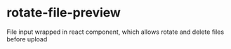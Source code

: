 # rotate-file-preview
File input wrapped in react component, which allows rotate and  delete files before upload
